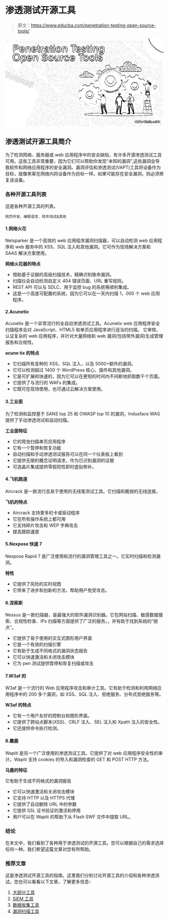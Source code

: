 # 渗透测试开源工具

> 原文：<https://www.educba.com/penetration-testing-open-source-tools/>

![Penetration Testing Open Source Tools](img/54a0d2bb48124c2fcccd1bdfd4d7da28.png)



## 渗透测试开源工具简介

为了检测网络、服务器或 web 应用程序中的安全缺陷，有许多开源渗透测试工具可用。这些工具非常重要，因为它们可以帮助你发现“未知的漏洞”,这些漏洞会导致软件和网络应用程序的安全漏洞。漏洞评估和渗透测试(VAPT)工具将设备作为目标，就像黑客在网络内将设备作为目标一样。如果可能存在安全漏洞，则必须修复该设备。

### 各种开源工具列表

这是各种开源工具的列表。

<small>网页开发、编程语言、软件测试&其他</small>

#### 1.网络火花

Netsparker 是一个高效的 web 应用程序漏洞扫描器，可以自动检测 web 应用程序和 web 服务中的 XSS、SQL 注入和其他漏洞。它可作为现场解决方案和 SAAS 解决方案使用。

**网络火花器的特点**

*   借助基于证据的高级扫描技术，精确识别致命漏洞。
*   扫描仪会自动检测自定义 404 错误页面、URL 重写规则。
*   REST API 可以与 SDLC、用于监控 bug 的系统等顺利集成。
*   这是一个高度可配置的系统，因为它可以在一天内扫描 1，000 个 web 应用程序。

#### 2.Acunetix

Acunetix 是一个非常流行的全自动渗透测试工具。Acunetix web 应用程序安全扫描程序会对 JavaScript、HTML5 和单页应用程序进行适当的扫描。
它审核、认证复杂的 web 应用程序，并针对大量网络和 web 漏洞(包括带外漏洞)生成管理报告和合规性。

**acune tix 的特点**

*   它扫描所有变种的 XSS，SQL 注入，以及 5000+额外的漏洞。
*   它可以检测超过 1400 个 WordPress 核心、插件和其他漏洞。
*   它是可扩展和快速的，因为它可以在更短的时间内不间断地抓取数千个页面。
*   它提供了与流行的 WAFs 的集成。
*   它既可在现场使用，也可通过云解决方案使用。

#### 3.工业面

为了检测和监控基于 SANS top 25 和 OWASP top 10 的漏洞，Indusface WAS 提供了手动渗透测试和自动扫描。

**工业面特征**

*   它的爬虫扫描单页应用程序
*   它有一个暂停和恢复功能
*   自动扫描和手动渗透测试报告可以在同一个仪表板上看到
*   它提供无限的概念证明请求，作为已识别漏洞的证据
*   可选晶片集成提供零假阳性即时虚拟修补。

#### 4.飞机跑道

Aircrack 是一款流行且易于使用的无线笔测试工具。它扫描和脆弱的无线连接。

**飞机的特点**

*   Aircrack 支持更多的卡或驱动程序
*   它在所有操作系统上都可用
*   它支持碎片攻击和 WEP 字典攻击
*   提高跟踪速度

#### 5.Nexpose 快速 7

Nexpose Rapid 7 是广泛使用和流行的漏洞管理工具之一。它实时扫描和检测漏洞。

**特性**

*   它提供了风险的实时视图
*   它带来了进步和创新的方法，帮助用户免受攻击。

#### 6.涅索斯

Nessus 是一款扫描器，是最强大的软件漏洞识别器。它在网站扫描、敏感数据搜索、合规性检查、IPs 扫描等方面提供了广泛的服务。，并有助于找到系统的“弱点”。

*   它提供了易于使用的交互式图形用户界面
*   它是一个有效的扫描引擎
*   它有助于生成不同格式的漏洞状态报告
*   它可以快速激活和关闭攻击模块
*   它为 pen 测试提供暂停和恢复扫描或攻击

#### 7.W3af 的

W3af 是一个流行的 Web 应用程序攻击和审计工具。它有助于检测和利用网络应用程序中的 200 多个漏洞，如 XSS、SQL 注入、拒绝服务、分布式拒绝服务等。

**W3af 的特点**

*   它有一个用户友好的控制台和图形界面。
*   它提供了跨站点脚本(XSS)、CRLF 注入、SEL 注入和 Xpath 注入的安全性。
*   它还提供命令执行检测。

#### 8.麋鹿

Wapiti 是另一个广泛使用的渗透测试工具。它提供了对 web 应用程序安全性的审计。Wapiti 支持 cookies 的导入和漏洞检查的 GET 和 POST HTTP 方法。

**马鹿的特征**

它有助于生成不同格式的漏洞报告

*   它可以快速激活和关闭攻击模块
*   它支持 HTTP 以及 HTTPS 代理
*   它提供了自动删除 URL 中的参数
*   它提供 SSL 证书验证的激活和停用
*   用户可以在 Wapiti 的帮助下从 Flash SWF 文件中提取 URL。

### 结论

在本文中，我们看到了各种用于渗透测试的开源工具。您可以根据自己的需求选择任何一种。我们希望这篇文章对您有所帮助。

### 推荐文章

这是渗透测试开源工具的指南。这里我们分别讨论开源工具的介绍和各种渗透测试。您也可以看看以下文章，了解更多信息–

1.  [大部分工具](https://www.educba.com/osint-tools/)
2.  [SIEM 工具](https://www.educba.com/siem-tools/)
3.  [数据收集工具](https://www.educba.com/data-collection-tools/)
4.  [漏洞扫描工具](https://www.educba.com/vulnerability-scanner-tools/)





